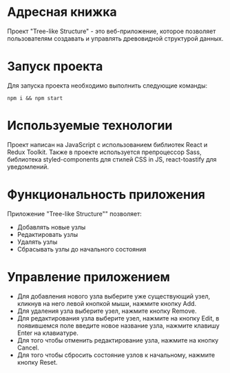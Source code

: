 # Адресная книжка

Проект "Tree-like Structure" - это веб-приложение, которое позволяет пользователям создавать и управлять древовидной структурой данных.

# Запуск проекта

Для запуска проекта необходимо выполнить следующие команды:

`npm i && npm start`

# Используемые технологии

Проект написан на JavaScript с использованием библиотек React и Redux Toolkit. Также в проекте используется препроцессор Sass, библиотека styled-components для стилей CSS in JS, react-toastify для уведомлений.

# Функциональность приложения

Приложение "Tree-like Structure"" позволяет:

- Добавлять новые узлы
- Редактировать узлы
- Удалять узлы 
- Сбрасывать узлы до начального состояния

# Управление приложением 

- Для добавления нового узла выберите уже существующий узел, кликнув на него левой кнопкой мыши, нажмите кнопку Add.
- Для удаления узла выберите узел, нажмите кнопку Remove.
- Для редактирования узла выберите узел, нажмите на кнопку Edit, в появившемся поле введите новое название узла, нажмите клавишу Enter на клавиатуре.
- Для того чтобы отменить редактирование узла, нажмите на кнопку Cancel.
- Для того чтобы сбросить состояние узлов к начальному, нажмите кнопку Reset.
